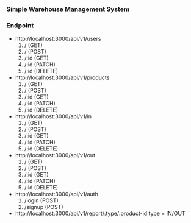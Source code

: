 ### Simple Warehouse Management System

### Endpoint
* http://localhost:3000/api/v1/users
    1. / (GET)
    2. / (POST)
    3. /:id (GET)
    4. /:id (PATCH)
    5. /:id (DELETE)
* http://localhost:3000/api/v1/products
    1. / (GET)
    2. / (POST)
    3. /:id (GET)
    4. /:id (PATCH)
    5. /:id (DELETE)
* http://localhost:3000/api/v1/in
    1. / (GET)
    2. / (POST)
    3. /:id (GET)
    4. /:id (PATCH)
    5. /:id (DELETE)
* http://localhost:3000/api/v1/out
    1. / (GET)
    2. / (POST)
    3. /:id (GET)
    4. /:id (PATCH)
    5. /:id (DELETE)
* http://localhost:3000/api/v1/auth
    1. /login (POST)
    2. /signup (POST)
* http://localhost:3000/api/v1/report/:type/:product-id
    type = IN/OUT

